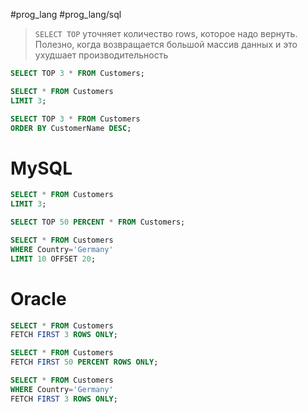 #prog_lang #prog_lang/sql 

> `SELECT TOP` уточняет количество rows, которое надо вернуть. Полезно, когда возвращается большой массив данных и это ухудшает производительность

```sql
SELECT TOP 3 * FROM Customers;

SELECT * FROM Customers  
LIMIT 3;

SELECT TOP 3 * FROM Customers  
ORDER BY CustomerName DESC;
```

# MySQL

```sql
SELECT * FROM Customers  
LIMIT 3;
```

```sql
SELECT TOP 50 PERCENT * FROM Customers;
```

```sql
SELECT * FROM Customers  
WHERE Country='Germany'  
LIMIT 10 OFFSET 20;
```
# Oracle

```sql
SELECT * FROM Customers  
FETCH FIRST 3 ROWS ONLY;
```

```sql
SELECT * FROM Customers  
FETCH FIRST 50 PERCENT ROWS ONLY;
```

```sql
SELECT * FROM Customers  
WHERE Country='Germany'  
FETCH FIRST 3 ROWS ONLY;
```